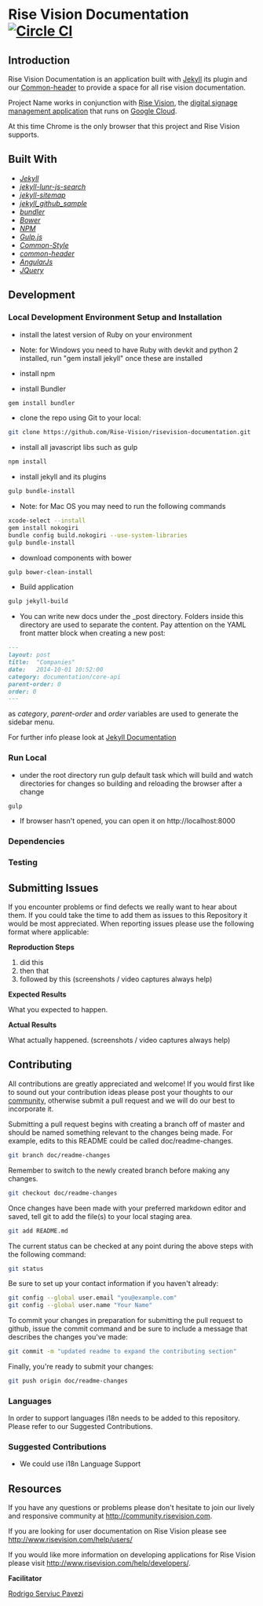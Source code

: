# Rise Vision Documentation [![Circle CI](https://circleci.com/gh/Rise-Vision/risevision-documentation.svg?style=svg)](https://circleci.com/gh/Rise-Vision/risevision-documentation)

## Introduction

Rise Vision Documentation is an application built with [Jekyll](http://jekyllrb.com/) its plugin and our [Common-header](https://github.com/Rise-Vision/common-header) to provide a space for all rise vision documentation.

Project Name works in conjunction with [Rise Vision](http://www.risevision.com), the [digital signage management application](http://rva.risevision.com/) that runs on [Google Cloud](https://cloud.google.com).

At this time Chrome is the only browser that this project and Rise Vision supports.

## Built With
- *[Jekyll](http://jekyllrb.com/)*
- *[jekyll-lunr-js-search](https://github.com/slashdotdash/jekyll-lunr-js-search)*
- *[jekyll-sitemap](https://github.com/jekyll/jekyll-sitemap)*
- *[jekyll_github_sample](https://github.com/bwillis/jekyll-github-sample)*
- *[bundler](http://bundler.io/)*
- *[Bower](http://bower.io/)*
- *[NPM](https://www.npmjs.org/)*
- *[Gulp.js](http://gulpjs.com/)*
- *[Common-Style](http://rise-vision.github.io/style-guide/)*
- *[common-header](https://github.com/Rise-Vision/common-header)*
- *[AngularJs](https://angularjs.org/)*
- *[JQuery](http://jquery.com/)*

## Development

### Local Development Environment Setup and Installation

* install the latest version of Ruby on your environment 
* Note: for Windows you need to have Ruby with devkit and python 2 installed, run "gem install jekyll" once these are installed
* install npm


* install Bundler 
```bash
gem install bundler
```

* clone the repo using Git to your local:
```bash
git clone https://github.com/Rise-Vision/risevision-documentation.git
```

* install all javascript libs such as gulp
```bash
npm install
```


* install jekyll and its plugins
```bash
gulp bundle-install
```
* Note: for Mac OS you may need to run the following commands
 ```bash
 xcode-select --install
 gem install nokogiri
 bundle config build.nokogiri --use-system-libraries
 gulp bundle-install
 ```


* download components with bower
```bash
gulp bower-clean-install
```

* Build application
```bash
gulp jekyll-build 
```

* You can write new docs under the _post directory. Folders inside this directory are used to separate the content. 
Pay attention on the YAML front matter block when creating a new post: 
```markdown
---
layout: post
title:  "Companies"
date:   2014-10-01 10:52:00
category: documentation/core-api
parent-order: 0
order: 0
---
```

as *category*, *parent-order* and *order* variables are used to generate the sidebar menu. 

For further info please look at [Jekyll Documentation](http://jekyllrb.com/docs/home/)

### Run Local

* under the root directory run gulp default task which will build and watch directories for changes 
so building and reloading the browser after a change
```bash
gulp
```

* If browser hasn't opened, you can open it on http://localhost:8000

### Dependencies


### Testing

## Submitting Issues
If you encounter problems or find defects we really want to hear about them. If you could take the time to add them as issues to this Repository it would be most appreciated. When reporting issues please use the following format where applicable:

**Reproduction Steps**

1. did this
2. then that
3. followed by this (screenshots / video captures always help)

**Expected Results**

What you expected to happen.

**Actual Results**

What actually happened. (screenshots / video captures always help)

## Contributing
All contributions are greatly appreciated and welcome! If you would first like to sound out your contribution ideas please post your thoughts to our [community](http://community.risevision.com), otherwise submit a pull request and we will do our best to incorporate it.

Submitting a pull request begins with creating a branch off of master and should be named something relevant to the changes being made. For example, edits to this README could be called doc/readme-changes.
```bash
git branch doc/readme-changes
```
Remember to switch to the newly created branch before making any changes.
```bash
git checkout doc/readme-changes
```
Once changes have been made with your preferred markdown editor and saved, tell git to add the file(s) to your local staging area.
```bash
git add README.md
```
The current status can be checked at any point during the above steps with the following command:
```bash
git status
```
Be sure to set up your contact information if you haven't already:
```bash
git config --global user.email "you@example.com"
git config --global user.name "Your Name"
```
To commit your changes in preparation for submitting the pull request to github, issue the commit command and be sure to include a message that describes the changes you've made:
```bash
git commit -m "updated readme to expand the contributing section"
```
Finally, you're ready to submit your changes:
```bash
git push origin doc/readme-changes
```

### Languages

In order to support languages i18n needs to be added to this repository.  Please refer to our Suggested Contributions.

### Suggested Contributions
- We could use i18n Language Support

## Resources
If you have any questions or problems please don't hesitate to join our lively and responsive community at http://community.risevision.com.

If you are looking for user documentation on Rise Vision please see http://www.risevision.com/help/users/

If you would like more information on developing applications for Rise Vision please visit http://www.risevision.com/help/developers/.

**Facilitator**

[Rodrigo Serviuc Pavezi](https://github.com/rodrigopavezi "Rodrigo Serviuc Pavezi")
